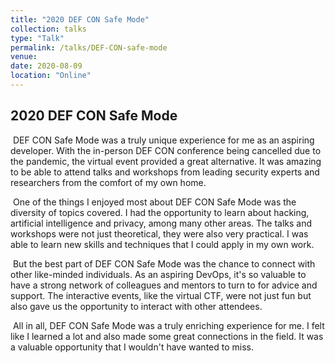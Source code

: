 ```yaml
---
title: "2020 DEF CON Safe Mode"
collection: talks
type: "Talk"
permalink: /talks/DEF-CON-safe-mode
venue:
date: 2020-08-09
location: "Online"
---
```


<h2>2020 DEF CON Safe Mode</h2>

<p>&nbsp;DEF CON Safe Mode was a truly unique experience for me as an aspiring developer. With the in-person DEF CON conference being cancelled due to the pandemic, the virtual event provided a great alternative. It was amazing to be able to attend talks and workshops from leading security experts and researchers from the comfort of my own home.</p>

<p>&nbsp;One of the things I enjoyed most about DEF CON Safe Mode was the diversity of topics covered. I had the opportunity to learn about hacking, artificial intelligence and privacy, among many other areas. The talks and workshops were not just theoretical, they were also very practical. I was able to learn new skills and techniques that I could apply in my own work.</p>

<p>&nbsp;But the best part of DEF CON Safe Mode was the chance to connect with other like-minded individuals. As an aspiring DevOps, it's so valuable to have a strong network of colleagues and mentors to turn to for advice and support. The interactive events, like the virtual CTF, were not just fun but also gave us the opportunity to interact with other attendees.</p>

<p>&nbsp;All in all, DEF CON Safe Mode was a truly enriching experience for me. I felt like I learned a lot and also made some great connections in the field. It was a valuable opportunity that I wouldn't have wanted to miss.</p>
